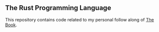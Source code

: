 ## The Rust Programming Language

This repository contains code related to my personal follow along of [The
Book](https://doc.rust-lang.org/stable/book/).
